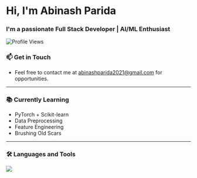 # Hi, I'm Abinash Parida

### I'm a passionate Full Stack Developer | AI/ML Enthusiast

![Profile Views](https://komarev.com/ghpvc/?username=Abinash2004&label=Profile%20views&color=0e75b6&style=flat)

### 📫 Get in Touch
- Feel free to contact me at [abinashparida2021@gmail.com](mailto:abinashparida2021@gmail.com) for opportunities.

---

### 📚 Currently Learning
- PyTorch + Scikit-learn
- Data Preprocessing
- Feature Engineering
- Brushing Old Scars
---

### 🛠 Languages and Tools

<a href="https://skillicons.dev">
  <img src="https://skillicons.dev/icons?i=python,dart,cpp,js,react,flutter,nodejs,express,mongodb,mysql,firebase,postman,git,docker&perline=7" />
</a>
